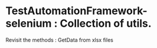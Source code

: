 # TestAutomationFramework-selenium : Collection of utils.

Revisit the methods : GetData from xlsx files 
